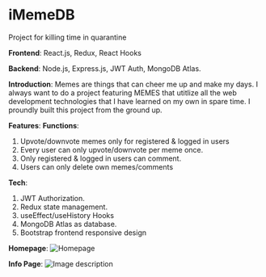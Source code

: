 # iMemeDB
Project for killing time in quarantine 

**Frontend**: React.js, Redux, React Hooks

**Backend**: Node.js, Express.js, JWT Auth, MongoDB Atlas.

**Introduction**: 
Memes are things that can cheer me up and make my days. I always want to do a project featuring MEMES that utitlize all the web development technologies that I have learned on my own in spare time. I proundly built this project from the ground up.

**Features**:
**Functions**:
1. Upvote/downvote memes only for registered & logged in users
2. Every user can only upvote/downvote per meme once.
3. Only registered & logged in users can comment.
4. Users can only delete own memes/comments


**Tech**:
1. JWT Authorization.
2. Redux state management.
3. useEffect/useHistory Hooks
4. MongoDB Atlas as database.
5. Bootstrap frontend responsive design

**Homepage**:
![Homepage](https://i.imgur.com/Nw3WWle.png)

**Info Page**:
![Image description](https://i.imgur.com/6mgNtte.png)
